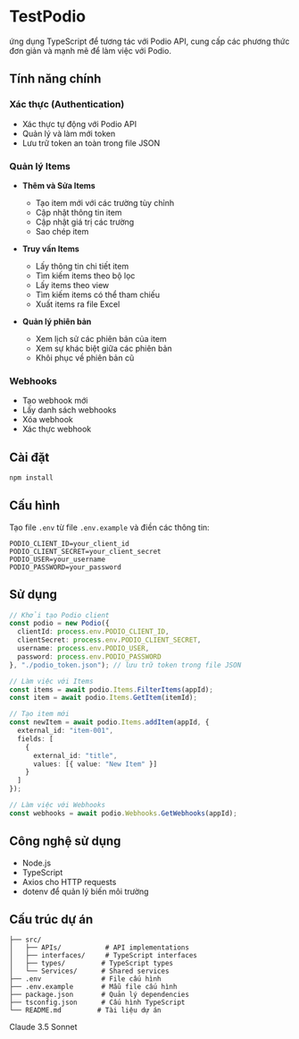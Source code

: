 # TestPodio

ứng dụng TypeScript để tương tác với Podio API, cung cấp các phương thức đơn giản và mạnh mẽ để làm việc với Podio.

## Tính năng chính

### Xác thực (Authentication)
- Xác thực tự động với Podio API
- Quản lý và làm mới token
- Lưu trữ token an toàn trong file JSON

### Quản lý Items
- **Thêm và Sửa Items**
  - Tạo item mới với các trường tùy chỉnh
  - Cập nhật thông tin item
  - Cập nhật giá trị các trường
  - Sao chép item

- **Truy vấn Items**
  - Lấy thông tin chi tiết item
  - Tìm kiếm items theo bộ lọc
  - Lấy items theo view
  - Tìm kiếm items có thể tham chiếu
  - Xuất items ra file Excel

- **Quản lý phiên bản**
  - Xem lịch sử các phiên bản của item
  - Xem sự khác biệt giữa các phiên bản
  - Khôi phục về phiên bản cũ

### Webhooks
- Tạo webhook mới
- Lấy danh sách webhooks
- Xóa webhook
- Xác thực webhook

## Cài đặt

```bash
npm install
```

## Cấu hình

Tạo file `.env` từ file `.env.example` và điền các thông tin:

```env
PODIO_CLIENT_ID=your_client_id
PODIO_CLIENT_SECRET=your_client_secret
PODIO_USER=your_username
PODIO_PASSWORD=your_password
```

## Sử dụng

```typescript
// Khởi tạo Podio client
const podio = new Podio({
  clientId: process.env.PODIO_CLIENT_ID,
  clientSecret: process.env.PODIO_CLIENT_SECRET,
  username: process.env.PODIO_USER,
  password: process.env.PODIO_PASSWORD
}, "./podio_token.json"); // lưu trữ token trong file JSON

// Làm việc với Items
const items = await podio.Items.FilterItems(appId);
const item = await podio.Items.GetItem(itemId);

// Tạo item mới
const newItem = await podio.Items.addItem(appId, {
  external_id: "item-001",
  fields: [
    {
      external_id: "title",
      values: [{ value: "New Item" }]
    }
  ]
});

// Làm việc với Webhooks
const webhooks = await podio.Webhooks.GetWebhooks(appId);
```

## Công nghệ sử dụng

- Node.js
- TypeScript
- Axios cho HTTP requests
- dotenv để quản lý biến môi trường

## Cấu trúc dự án

```
├── src/
│   ├── APIs/           # API implementations
│   ├── interfaces/     # TypeScript interfaces
│   ├── types/         # TypeScript types
│   └── Services/      # Shared services
├── .env               # File cấu hình
├── .env.example       # Mẫu file cấu hình
├── package.json       # Quản lý dependencies
├── tsconfig.json      # Cấu hình TypeScript
└── README.md         # Tài liệu dự án
```

Claude 3.5 Sonnet